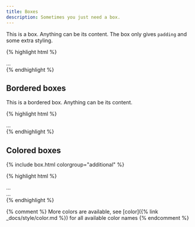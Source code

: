 ```yaml
---
title: Boxes
description: Sometimes you just need a box.
---
```


<div class="fp-example">
	<div class="box">
		<p>This is a box. Anything can be its content. The box only gives <code>padding</code> and some extra styling.</p>
	</div>
</div>

{% highlight html %}
<div class="box">
	...
</div>
{% endhighlight %}

## Bordered boxes

<div class="fp-example">
	<div class="box box--bordered">
		<p>This is a bordered box. Anything can be its content.</p>
	</div>
</div>

{% highlight html %}
<div class="box box--bordered">
	...
</div>
{% endhighlight %}

## Colored boxes

<div class="fp-example">
	{% include box.html colorgroup="additional" %}
</div>

{% highlight html %}
<div class="box box--bordered box--primary">
	...
</div>
<div class="box box--bordered box--lightishgreen">
	...
</div>
{% endhighlight %}

{% comment %}
More colors are available, see [color]({% link _docs/style/color.md %}) for all available color names
{% endcomment %}


